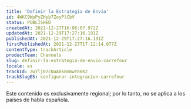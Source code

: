 ```yaml
---
title: 'Definir la Estrategia de Envío'
id: 4WKC9WpPyZHpb7ZoyPlCbV
status: PUBLISHED
createdAt: 2021-12-27T16:06:07.972Z
updatedAt: 2021-12-29T17:27:16.191Z
publishedAt: 2021-12-29T17:27:16.191Z
firstPublishedAt: 2021-12-27T17:12:14.077Z
contentType: trackArticle
productTeam: Channels
slug: definir-la-estrategia-de-envio-carrefour
locale: es
trackId: 2wYlj07cNuA8k8mmwY86K2
trackSlugES: configurar-integracion-carrefour
---
```


<div class="alert alert-warning" role="alert">Este contenido es exclusivamente regional; por lo tanto, no se aplica a los países de habla española.</div>
